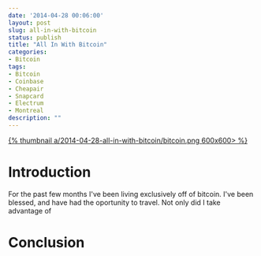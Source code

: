 ```yaml
---
date: '2014-04-28 00:06:00'
layout: post
slug: all-in-with-bitcoin
status: publish
title: "All In With Bitcoin"
categories:
- Bitcoin
tags:
- Bitcoin
- Coinbase
- Cheapair
- Snapcard
- Electrum
- Montreal
description: ""
---
```


<a href="/a/2014-04-28-all-in-with-bitcoin/bitcoin.png">{% thumbnail a/2014-04-28-all-in-with-bitcoin/bitcoin.png 600x600> %}</a>

# Introduction
For the past few months I've been living exclusively off of bitcoin. I've been blessed, and have had the oportunity to travel. Not only did I take advantage of 

# Conclusion
